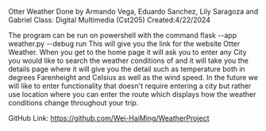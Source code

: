 Otter Weather
Done by Armando Vega, Eduardo Sanchez, Lily Saragoza and Gabriel
Class: Digital Multimedia (Cst205)
Created:4/22/2024

The program can be run on powershell with the command flask --app weather.py --debug run
This will give you the link for the website Otter Weather. When you get to the home page it will ask you to enter any City you would like to search the weather conditions of 
and it will take you the details page where it will give you the detail such as temperature both in degrees Farenheight and Celsius as well as the wind speed.
In the future we will like to enter functionality that doesn't require entering a city but rather use location where you can enter the route which displays how the weather conditions 
change throughout your trip.

GitHub Link: https://github.com/Wei-HaiMing/WeatherProject
